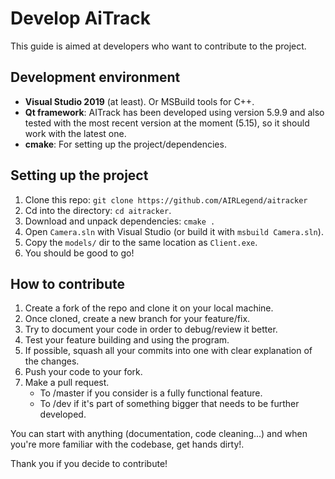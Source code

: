 # Develop AiTrack  

This guide is aimed at developers who want to contribute to the project.


## Development environment
- **Visual Studio 2019** (at least). Or MSBuild tools for C++.
- **Qt framework**: AITrack has been developed using version 5.9.9 and also tested with the most recent version at the moment (5.15), so it should work with the latest one.
- **cmake**: For setting up the project/dependencies.


## Setting up the project

1. Clone this repo: `git clone https://github.com/AIRLegend/aitracker`
2. Cd into the directory: `cd aitracker`.
3. Download and unpack dependencies: `cmake .`
4. Open `Camera.sln` with Visual Studio (or build it with `msbuild Camera.sln`).
5. Copy the `models/` dir to the same location as `Client.exe`.
5. You should be good to go!


## How to contribute

1. Create a fork of the repo and clone it on your local machine.
1. Once cloned, create a new branch for your feature/fix.
2. Try to document your code in order to debug/review it better.
3. Test your feature building and using the program.
4. If possible, squash all your commits into one with clear explanation of the changes.
5. Push your code to your fork.
6. Make a pull request.
    - To /master if you consider is a fully functional feature.
    - To /dev if it's part of something bigger that needs to be further developed.

You can start with anything (documentation, code cleaning...) and when you're more familiar with the codebase, get hands dirty!. 

Thank you if you decide to contribute!